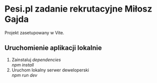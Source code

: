 # Pesi.pl zadanie rekrutacyjne Miłosz Gajda
Projekt zasetupowany w Vite.

## Uruchomienie aplikacji lokalnie
1. Zainstaluj _dependencies_  
  _npm install_
2. Uruchom lokalny serwer deweloperski  
  _npm run dev_